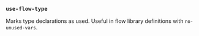 ### `use-flow-type`

Marks type declarations as used. Useful in flow library definitions with `no-unused-vars`.
